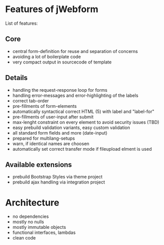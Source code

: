 # Features of jWebform

List of features:

## Core

* central form-definition for reuse and separation of concerns
* avoiding a lot of boilerplate code
* very compact output in sourcecode of template

## Details

* handling the request-response loop for forms
* handling error-messages and error-highlighting of the labels
* correct tab-order
* pre-fillments of form-elements
* automatically syntactical correct HTML (5) with label and "label-for"
* pre-fillments of user-input after submit
* max-lenght constraint on every element to avoid security issues (TBD)
* easy prebuild validation variants, easy custom validation
* all standard form fields and more (date-input)
* prepared for multilang-setups
* warn, if identical names are choosen
* automatically set correct transfer mode if fileupload elment is used

## Available extensions

* prebuild Bootstrap Styles via theme project
* prebuild ajax handling via integration project

# Architecture

* no dependencies
* mostly no nulls
* mostly immutable objects
* functional interfaces, lambdas
* clean code
